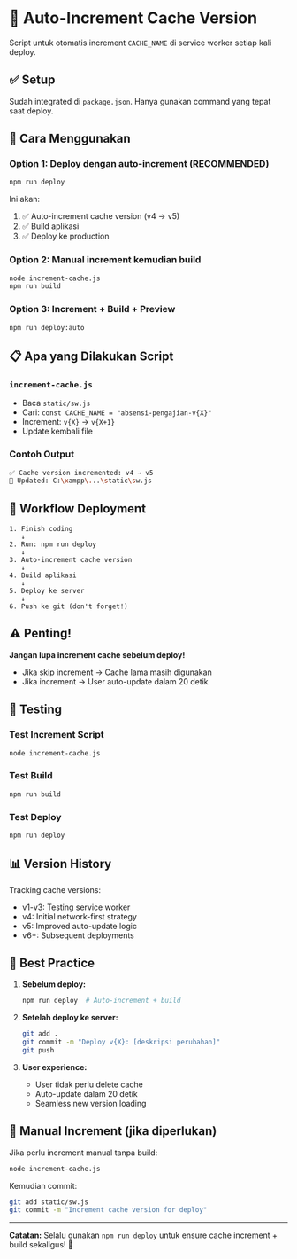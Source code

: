 # 📝 Auto-Increment Cache Version

Script untuk otomatis increment `CACHE_NAME` di service worker setiap kali deploy.

## ✅ Setup

Sudah integrated di `package.json`. Hanya gunakan command yang tepat saat deploy.

## 🚀 Cara Menggunakan

### **Option 1: Deploy dengan auto-increment (RECOMMENDED)**

```bash
npm run deploy
```

Ini akan:

1. ✅ Auto-increment cache version (v4 → v5)
2. ✅ Build aplikasi
3. ✅ Deploy ke production

### **Option 2: Manual increment kemudian build**

```bash
node increment-cache.js
npm run build
```

### **Option 3: Increment + Build + Preview**

```bash
npm run deploy:auto
```

## 📋 Apa yang Dilakukan Script

### `increment-cache.js`

- Baca `static/sw.js`
- Cari: `const CACHE_NAME = "absensi-pengajian-v{X}"`
- Increment: `v{X}` → `v{X+1}`
- Update kembali file

### Contoh Output

```bash
✅ Cache version incremented: v4 → v5
📝 Updated: C:\xampp\...\static\sw.js
```

## 🔄 Workflow Deployment

```
1. Finish coding
   ↓
2. Run: npm run deploy
   ↓
3. Auto-increment cache version
   ↓
4. Build aplikasi
   ↓
5. Deploy ke server
   ↓
6. Push ke git (don't forget!)
```

## ⚠️ Penting!

**Jangan lupa increment cache sebelum deploy!**

- Jika skip increment → Cache lama masih digunakan
- Jika increment → User auto-update dalam 20 detik

## 🧪 Testing

### Test Increment Script

```bash
node increment-cache.js
```

### Test Build

```bash
npm run build
```

### Test Deploy

```bash
npm run deploy
```

## 📊 Version History

Tracking cache versions:

- v1-v3: Testing service worker
- v4: Initial network-first strategy
- v5: Improved auto-update logic
- v6+: Subsequent deployments

## 🎯 Best Practice

1. **Sebelum deploy:**

   ```bash
   npm run deploy  # Auto-increment + build
   ```

2. **Setelah deploy ke server:**

   ```bash
   git add .
   git commit -m "Deploy v{X}: [deskripsi perubahan]"
   git push
   ```

3. **User experience:**
   - User tidak perlu delete cache
   - Auto-update dalam 20 detik
   - Seamless new version loading

## 🔧 Manual Increment (jika diperlukan)

Jika perlu increment manual tanpa build:

```bash
node increment-cache.js
```

Kemudian commit:

```bash
git add static/sw.js
git commit -m "Increment cache version for deploy"
```

---

**Catatan:** Selalu gunakan `npm run deploy` untuk ensure cache increment + build sekaligus! 🚀
